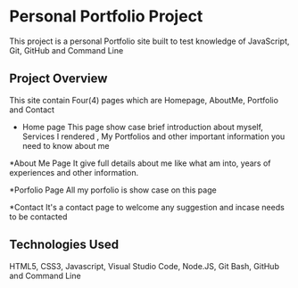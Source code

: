 # Personal Portfolio Project
This project is a personal Portfolio site built to test knowledge of JavaScript, Git, GitHub  and Command Line

## Project Overview
This site contain Four(4) pages which are Homepage, AboutMe, Portfolio and Contact
* Home page
This page show case brief introduction about myself, Services I rendered , My Portfolios and other important information you need to know about me

*About Me Page
It give full details about me like what am into, years of experiences and other information.

*Porfolio Page
All my porfolio is show case on this page

*Contact
It's a contact page to welcome any suggestion and incase needs to be contacted

## Technologies Used
HTML5, CSS3, Javascript, Visual Studio Code, Node.JS, Git Bash, GitHub and Command Line
